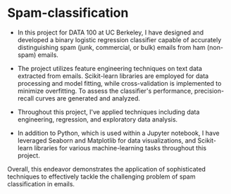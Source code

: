 # Spam-classification
- In this project for DATA 100 at UC Berkeley, I have designed and developed a binary logistic regression classifier capable of accurately distinguishing spam (junk, commercial, or bulk) emails from ham (non-spam) emails.

- The project utilizes feature engineering techniques on text data extracted from emails. Scikit-learn libraries are employed for data processing and model fitting, while cross-validation is implemented to minimize overfitting. To assess the classifier's performance, precision-recall curves are generated and analyzed.
- Throughout this project, I've applied techniques including data engineering, regression, and exploratory data analysis.

- In addition to Python, which is used within a Jupyter notebook, I have leveraged Seaborn and Matplotlib for data visualizations, and Scikit-learn libraries for various machine-learning tasks throughout this project.

Overall, this endeavor demonstrates the application of sophisticated techniques to effectively tackle the challenging problem of spam classification in emails.
